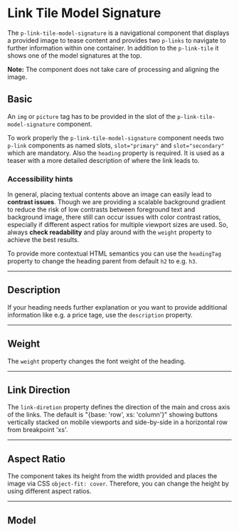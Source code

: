 # Link Tile Model Signature

The `p-link-tile-model-signature` is a navigational component that displays a provided image to tease content and
provides two `p-links` to navigate to further information within one container. In addition to the `p-link-tile` it
shows one of the model signatures at the top.

**Note:** The component does not take care of processing and aligning the image.

<TableOfContents></TableOfContents>

## Basic

An `img` or `picture` tag has to be provided in the slot of the `p-link-tile-model-signature` component.

To work properly the `p-link-tile-model-signature` component needs two `p-link` components as named slots,
`slot="primary"` and `slot="secondary"` which are mandatory. Also the `heading` property is required. It is used as a
teaser with a more detailed description of where the link leads to.

<Playground :markup="basic" :config="config"></Playground>

### <A11yIcon></A11yIcon> Accessibility hints

In general, placing textual contents above an image can easily lead to **contrast issues**. Though we are providing a
scalable background gradient to reduce the risk of low contrasts between foreground text and background image, there
still can occur issues with color contrast ratios, especially if different aspect ratios for multiple viewport sizes are
used. So, always **check readability** and play around with the `weight` property to achieve the best results.

To provide more contextual HTML semantics you can use the `headingTag` property to change the heading parent from
default `h2` to e.g. `h3`.

---

## Description

If your heading needs further explanation or you want to provide additional information like e.g. a price tage, use the
`description` property.

<Playground :markup="description" :config="config"></Playground>

---

## Weight

The `weight` property changes the font weight of the heading.

<Playground :markup="weightMarkup" :config="config">
  <SelectOptions v-model="weight" :values="weights" name="weight"></SelectOptions>
</Playground>

---

## Link Direction

The `link-diretion` property defines the direction of the main and cross axis of the links. The default is "{base:
'row', xs: 'column'}" showing buttons vertically stacked on mobile viewports and side-by-side in a horizontal row from
breakpoint 'xs'.

<Playground :markup="linkDirectionMarkup" :config="config">
  <SelectOptions v-model="linkDirection" :values="linkDirections" name="linkDirection"></SelectOptions>
</Playground>

---

## Aspect Ratio

The component takes its height from the width provided and places the image via CSS `object-fit: cover`. Therefore, you
can change the height by using different aspect ratios.

<Playground :markup="aspectRatioMarkup">
  <SelectOptions v-model="aspectRatio" :values="aspectRatios" name="aspectRatio"></SelectOptions>
</Playground>

---

## Model

<Playground :markup="modelMarkup">
  <SelectOptions v-model="model" :values="models" name="model"></SelectOptions>
</Playground>

<script lang="ts">
import Vue from 'vue';
import Component from 'vue-class-component';
import { LINK_TILE_ASPECT_RATIOS, TILE_WEIGHTS} from '../link-tile/link-tile-utils'; 
import { MODEL_SIGNATURE_MODELS } from '../model-signature/model-signature-utils'; 
import { LINK_BUTTON_GROUP_DIRECTIONS } from '../../styles/link-button-group-direction-styles'; 

@Component
export default class Code extends Vue {
  config = { spacing: 'block' };
  img =  `<img src="${require('@/assets/image-grid.png')}" width="3000" height="2000" alt="Some alt text" />`;
  primaryLink = '<p-link slot="primary" href="https://www.porsche.com">Primary label</p-link>';
  secondaryLink = '<p-link slot="secondary" href="https://www.porsche.com">Secondary label</p-link>';

  basic = `<p-link-tile-model-signature
  heading="Some heading"
>
  ${this.img}
  ${this.primaryLink}
  ${this.secondaryLink}
</p-link-tile-model-signature>
<p-link-tile-model-signature
  heading="Some heading"
>
  <picture>
    <source media="(min-width:400px)" srcset="${require('@/assets/image-grid.png')}" />
    <img src="${require('@/assets/image-grid-violet.png')}" ${this.imgAttributes} />
  </picture>
  ${this.primaryLink}
  ${this.secondaryLink}
</p-link-tile-model-signature>`;

  weight = 'semi-bold';
  weights = [...TILE_WEIGHTS, "{ base: 'semi-bold', m: 'regular' }"];
  get weightMarkup() {
    return`<p-link-tile-model-signature
  heading="Some heading"
  weight="${this.weight}"
>
  ${this.img}
  ${this.primaryLink}
  ${this.secondaryLink}
</p-link-tile-model-signature>
<p-link-tile-model-signature
  heading="Some heading"
  weight="${this.weight}"
  description="Some description"
>
  ${this.img}
  ${this.primaryLink}
  ${this.secondaryLink}
</p-link-tile-model-signature>`
  };

  description = `<p-link-tile-model-signature
  heading="Some heading"
  description="Some description"
>
  ${this.img}
  ${this.primaryLink}
  ${this.secondaryLink}
</p-link-tile-model-signature>`;


  linkDirection = 'row';
  linkDirections = [...LINK_BUTTON_GROUP_DIRECTIONS, "{ base: 'row', m: 'column' }"];
  get linkDirectionMarkup() {
    return`<p-link-tile-model-signature
  heading="Some heading"
  link-direction="${this.linkDirection}"
>
  ${this.img}
  ${this.primaryLink}
  ${this.secondaryLink}
</p-link-tile-model-signature>`
  };

  aspectRatio = '9:16';
  aspectRatios = [...LINK_TILE_ASPECT_RATIOS, "{ base: '3:4', s: '1:1', m: '16:9' }"];
  get aspectRatioMarkup() {
    return`<p-link-tile-model-signature 
heading="Some Heading"
aspect-ratio="${this.aspectRatio}">
  ${this.img}
  ${this.primaryLink}
  ${this.secondaryLink}
</p-link-tile>`
  };

  model = '911';
  models = MODEL_SIGNATURE_MODELS;
  get modelMarkup() {
    return`<p-link-tile-model-signature 
heading="Some Heading"
model="${this.model}">
  ${this.img}
  ${this.primaryLink}
  ${this.secondaryLink}
</p-link-tile>`
  };
}
</script>

<style scoped lang="scss">
  :deep(p-link-tile-model-signature) {
    max-width: 400px;
  }
</style>

